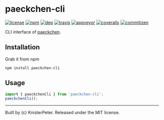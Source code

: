 # paeckchen-cli

[![license][license-image]][license-url]
[![npm][npm-version-image]][npm-version-url]
[![dep][daviddm-image]][daviddm-url]
[![travis][travis-image]][travis-url]
[![appveyor][appveyor-image]][appveyor-url]
[![coveralls][coveralls-image]][coveralls-url]
[![commitizen][commitizen-image]][commitizen-url]

CLI interface of [paeckchen](https://github.com/paeckchen/paeckchen).

## Installation

Grab it from npm

```shell
npm install paeckchen-cli
```

## Usage

```js
import { paeckchenCli } from 'paeckchen-cli';
paeckchenCli();
```

---
Built by (c) KnisterPeter. Released under the MIT license.

[license-image]: https://img.shields.io/github/license/paeckchen/paeckchen.svg
[license-url]: https://github.com/paeckchen/paeckchen

[travis-image]: https://travis-ci.org/paeckchen/paeckchen-cli.svg?branch=master
[travis-url]: https://travis-ci.org/paeckchen/paeckchen-cli

[appveyor-image]: https://ci.appveyor.com/api/projects/status/anfiss3i8rj81a6m/branch/master?svg=true
[appveyor-url]: https://ci.appveyor.com/project/KnisterPeter/paeckchen-cli/branch/master

[coveralls-image]: https://coveralls.io/repos/github/paeckchen/paeckchen-cli/badge.svg?branch=master
[coveralls-url]: https://coveralls.io/github/paeckchen/paeckchen-cli?branch=master

[commitizen-image]: https://img.shields.io/badge/commitizen-friendly-brightgreen.svg
[commitizen-url]: http://commitizen.github.io/cz-cli/

[npm-version-image]: https://img.shields.io/npm/v/paeckchen-cli.svg
[npm-version-url]: https://www.npmjs.com/package/paeckchen-cli

[daviddm-image]: https://img.shields.io/david/paeckchen/paeckchen-cli.svg
[daviddm-url]: https://david-dm.org/paeckchen/paeckchen-cli
